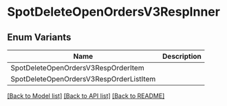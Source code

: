 # SpotDeleteOpenOrdersV3RespInner

## Enum Variants

| Name | Description |
|---- | -----|
| SpotDeleteOpenOrdersV3RespOrderItem |  |
| SpotDeleteOpenOrdersV3RespOrderListItem |  |

[[Back to Model list]](../README.md#documentation-for-models) [[Back to API list]](../README.md#documentation-for-api-endpoints) [[Back to README]](../README.md)


